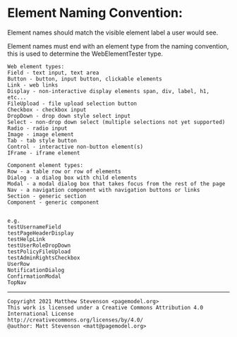 # Element Naming Convention:
Element names should match the visible element label a user would see.

Element names must end with an element type from the naming convention, this is used to determine the WebElementTester type.
```
Web element types:
Field - text input, text area
Button - button, input button, clickable elements
Link - web links
Display - non-interactive display elements span, div, label, h1, etc...
FileUpload - file upload selection button
Checkbox - checkbox input
DropDown - drop down style select input
Select - non-drop down select (multiple selections not yet supported)
Radio - radio input
Image - image element
Tab - tab style button
Control - interactive non-button element(s)
IFrame - iframe element

Component element types:
Row - a table row or row of elements
Dialog - a dialog box with child elements
Modal - a modal dialog box that takes focus from the rest of the page
Nav - a navigation component with navigation buttons or links
Section - generic section
Component - generic component


e.g.
testUsernameField
testPageHeaderDisplay
testHelpLink
testUserRoleDropDown
testPolicyFileUpload
testAdminRightsCheckbox
UserRow
NotificationDialog
ConfirmationModal
TopNav
```
---
```
Copyright 2021 Matthew Stevenson <pagemodel.org>
This work is licensed under a Creative Commons Attribution 4.0 International License
http://creativecommons.org/licenses/by/4.0/
@author: Matt Stevenson <matt@pagemodel.org>
```